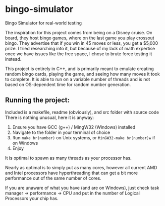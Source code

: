 # bingo-simulator
Bingo Simulator for real-world testing

The inspiration for this project comes from being on a Disney cruise.
On board, they host bingo games, where on the last game you play crossout bingo.
They advertise that if you win in 45 moves or less, you get a $5,000 prize.
I tried researching into it, but because of my lack of math expertise once we have issues like the free space, I chose to brute force testing it instead.

This project is entirely in C++, and is primarily meant to emulate creating random bingo cards, playing the game, and seeing how many moves it took to complete.
It is able to run on a variable number of threads and is not based on OS-dependent time for random number generation.

## Running the project:
Included is a makefile, readme (obviously), and src folder with source code \
There is nothing unusual, here it is anyway:
1. Ensure you have GCC (g++) / MingW32 (Windows) installed
2. Navigate to the folder in your terminal of choice
3. Run ```make br(number)``` on Unix systems, or ```MinGW32-make br(number)w``` if on Windows
4. Enjoy

It is optimal to spawn as many threads as your processor has.

Nearly as optimal is to simply put as many cores, however all current AMD and Intel processors have hyperthreading that can get a bit more performance out of the same number of cores.

If you are unaware of what you have (and are on Windows), just check task manager -> performance -> CPU and put in the number of Logical Processors your chip has.
